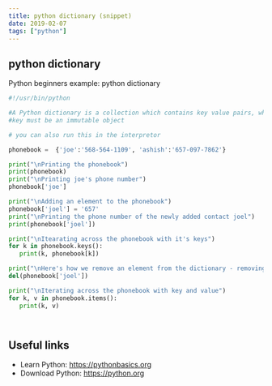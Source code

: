 ```yaml
---
title: python dictionary (snippet)
date: 2019-02-07
tags: ["python"]
---
```


## python dictionary

Python beginners example: python dictionary

```python
#!/usr/bin/python

#A Python dictionary is a collection which contains key value pairs, where the
#key must be an immutable object

# you can also run this in the interpretor

phonebook =  {'joe':'568-564-1109', 'ashish':'657-097-7862'}

print("\nPrinting the phonebook")
print(phonebook)
print("\nPrinting joe's phone number")
phonebook['joe']

print("\nAdding an element to the phonebook")
phonebook['joel'] = '657'
print("\nPrinting the phone number of the newly added contact joel")
print(phonebook['joel'])

print("\nItearating across the phonebook with it's keys")
for k in phonebook.keys():
   print(k, phonebook[k])

print("\nHere's how we remove an element from the dictionary - removing 'joel'")
del(phonebook['joel'])

print("\nIterating across the phonebook with key and value")
for k, v in phonebook.items():
   print(k, v)




```

## Useful links

- Learn Python: https://pythonbasics.org
- Download Python: https://python.org
